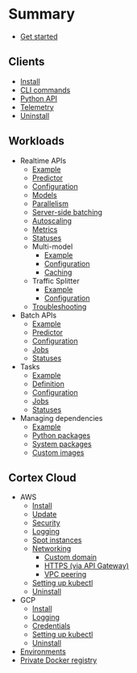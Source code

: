 # Summary

* [Get started](workloads/realtime/example.md)

## Clients

* [Install](clients/install.md)
* [CLI commands](clients/cli.md)
* [Python API](clients/python.md)
* [Telemetry](clients/telemetry.md)
* [Uninstall](clients/uninstall.md)

## Workloads

* Realtime APIs
  * [Example](workloads/realtime/example.md)
  * [Predictor](workloads/realtime/predictors.md)
  * [Configuration](workloads/realtime/configuration.md)
  * [Models](workloads/realtime/models.md)
  * [Parallelism](workloads/realtime/parallelism.md)
  * [Server-side batching](workloads/realtime/server-side-batching.md)
  * [Autoscaling](workloads/realtime/autoscaling.md)
  * [Metrics](workloads/realtime/metrics.md)
  * [Statuses](workloads/realtime/statuses.md)
  * Multi-model
    * [Example](workloads/realtime/multi-model/example.md)
    * [Configuration](workloads/realtime/multi-model/configuration.md)
    * [Caching](workloads/realtime/multi-model/caching.md)
  * Traffic Splitter
    * [Example](workloads/realtime/traffic-splitter/example.md)
    * [Configuration](workloads/realtime/traffic-splitter/configuration.md)
  * [Troubleshooting](workloads/realtime/troubleshooting.md)
* Batch APIs
  * [Example](workloads/batch/example.md)
  * [Predictor](workloads/batch/predictors.md)
  * [Configuration](workloads/batch/configuration.md)
  * [Jobs](workloads/batch/jobs.md)
  * [Statuses](workloads/batch/statuses.md)
* Tasks
  * [Example](workloads/task/example.md)
  * [Definition](workloads/task/definitions.md)
  * [Configuration](workloads/task/configuration.md)
  * [Jobs](workloads/task/jobs.md)
  * [Statuses](workloads/task/statuses.md)
* Managing dependencies
  * [Example](workloads/dependencies/example.md)
  * [Python packages](workloads/dependencies/python-packages.md)
  * [System packages](workloads/dependencies/system-packages.md)
  * [Custom images](workloads/dependencies/images.md)

## Cortex Cloud

* AWS
  * [Install](cloud/aws/install.md)
  * [Update](cloud/aws/update.md)
  * [Security](cloud/aws/security.md)
  * [Logging](cloud/aws/logging.md)
  * [Spot instances](cloud/aws/spot.md)
  * [Networking](cloud/aws/networking/index.md)
    * [Custom domain](cloud/aws/networking/custom-domain.md)
    * [HTTPS (via API Gateway)](cloud/aws/networking/https.md)
    * [VPC peering](cloud/aws/networking/vpc-peering.md)
  * [Setting up kubectl](cloud/aws/kubectl.md)
  * [Uninstall](cloud/aws/uninstall.md)
* GCP
  * [Install](cloud/gcp/install.md)
  * [Logging](cloud/gcp/logging.md)
  * [Credentials](cloud/gcp/credentials.md)
  * [Setting up kubectl](cloud/gcp/kubectl.md)
  * [Uninstall](cloud/gcp/uninstall.md)
* [Environments](cloud/environments.md)
* [Private Docker registry](cloud/registry.md)
